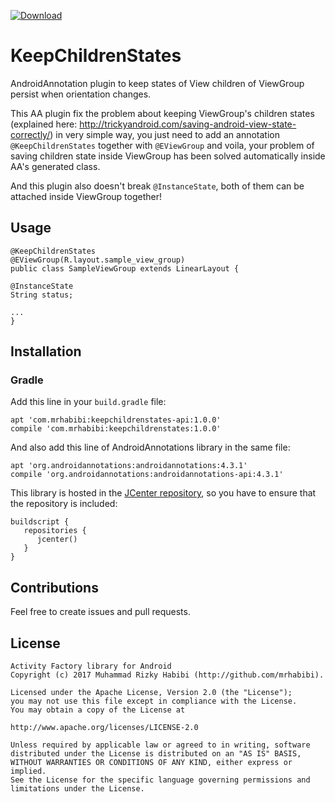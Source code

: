 [ ![Download](https://api.bintray.com/packages/mrhabibi/maven/keepchildrenstates/images/download.svg) ](https://bintray.com/mrhabibi/maven/keepchildrenstates/_latestVersion)

# KeepChildrenStates

AndroidAnnotation plugin to keep states of View children of ViewGroup persist when orientation changes.

This AA plugin fix the problem about keeping ViewGroup's children states (explained here: http://trickyandroid.com/saving-android-view-state-correctly/) in very simple way, you just need to add an annotation `@KeepChildrenStates` together with `@EViewGroup` and voila, your problem of saving children state inside ViewGroup has been solved automatically inside AA's generated class.

And this plugin also doesn't break `@InstanceState`, both of them can be attached inside ViewGroup together!

## Usage

```
@KeepChildrenStates
@EViewGroup(R.layout.sample_view_group)
public class SampleViewGroup extends LinearLayout {

@InstanceState
String status;

...
}
```

## Installation

### Gradle

Add this line in your `build.gradle` file:

``` 
apt 'com.mrhabibi:keepchildrenstates-api:1.0.0'
compile 'com.mrhabibi:keepchildrenstates:1.0.0'
```

And also add this line of AndroidAnnotations library in the same file:

```
apt 'org.androidannotations:androidannotations:4.3.1'
compile 'org.androidannotations:androidannotations-api:4.3.1'
```

This library is hosted in the [JCenter repository](https://bintray.com/mrhabibi/maven), so you have to ensure that the repository is included:

```
buildscript {
   repositories {
      jcenter()
   }
}
```

## Contributions

Feel free to create issues and pull requests.

## License

```
Activity Factory library for Android
Copyright (c) 2017 Muhammad Rizky Habibi (http://github.com/mrhabibi).

Licensed under the Apache License, Version 2.0 (the "License");
you may not use this file except in compliance with the License.
You may obtain a copy of the License at

http://www.apache.org/licenses/LICENSE-2.0

Unless required by applicable law or agreed to in writing, software
distributed under the License is distributed on an "AS IS" BASIS,
WITHOUT WARRANTIES OR CONDITIONS OF ANY KIND, either express or implied.
See the License for the specific language governing permissions and
limitations under the License.
```
